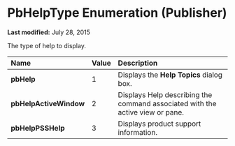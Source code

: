 
# PbHelpType Enumeration (Publisher)

 **Last modified:** July 28, 2015

The type of help to display.


|**Name**|**Value**|**Description**|
|:-----|:-----|:-----|
| **pbHelp**|1|Displays the  **Help Topics** dialog box.|
| **pbHelpActiveWindow**|2|Displays Help describing the command associated with the active view or pane.|
| **pbHelpPSSHelp**|3|Displays product support information.|
